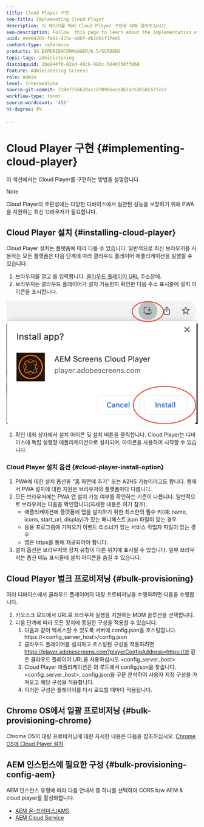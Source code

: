 ```yaml
---
title: Cloud Player 구현
seo-title: Implementing Cloud Player
description: 이 페이지를 따라 Cloud Player 구현에 대해 알아보십시오.
seo-description: Follow  this page to learn about the implementation of the Cloud Player.
uuid: eee84286-fa81-475c-ad6f-db2d6cf1fed5
content-type: reference
products: SG_EXPERIENCEMANAGER/6.5/SCREENS
topic-tags: administering
discoiquuid: 1be944f0-02ed-48c6-98bc-504d758ff866
feature: Administering Screens
role: Admin
level: Intermediate
source-git-commit: 718ef76b620accd7096be2e4b7ac53658cb7fce7
workflow-type: tm+mt
source-wordcount: '455'
ht-degree: 0%

---
```


# Cloud Player 구현  {#implementing-cloud-player}

이 섹션에서는 Cloud Player를 구현하는 방법을 설명합니다.

>[!NOTE]
>
>Cloud Player의 호환성에는 다양한 디바이스에서 일관된 성능을 보장하기 위해 PWA을 지원하는 최신 브라우저가 필요합니다.

## Cloud Player 설치 {#installing-cloud-player}

Cloud Player 설치는 플랫폼에 따라 다를 수 있습니다. 일반적으로 최신 브라우저를 사용하는 모든 플랫폼은 다음 단계에 따라 클라우드 플레이어 애플리케이션을 실행할 수 있습니다.

1. 브라우저를 열고 를 입력합니다. [클라우드 플레이어 URL](https://player.adobescreens.com) 주소창에.
1. 브라우저는 클라우드 플레이어가 설치 가능한지 확인한 다음 주소 표시줄에 설치 아이콘을 표시합니다.

![이미지](/help/user-guide/assets/cloud-player-install.png)

1. 확인 대화 상자에서 설치 아이콘 및 설치 버튼을 클릭합니다. Cloud Player는 디바이스에 독립 실행형 애플리케이션으로 설치되며, 아이콘을 사용하여 시작할 수 있습니다.

### Cloud Player 설치 옵션 {#cloud-player-install-option}

1. PWA에 대한 설치 옵션을 &quot;홈 화면에 추가&quot; 또는 A2HS 기능이라고도 합니다.  웹에서 PWA 설치에 대한 지원은 브라우저와 플랫폼마다 다릅니다.
1. 모든 브라우저에는 PWA 앱 설치 가능 여부를 확인하는 기준이 다릅니다. 일반적으로 브라우저는 다음을 확인합니다(자세한 내용은 여기 참조).
   * 애플리케이션에 플랫폼에 앱을 설치하기 위한 최소한의 필수 키(예: name, icons, start_url, display)가 있는 매니페스트 json 파일이 있는 경우
   * 응용 프로그램에 가져오기 이벤트 리스너가 있는 서비스 작업자 파일이 있는 경우
   * 앱은 https를 통해 제공되어야 합니다.
1. 설치 옵션은 브라우저와 장치 유형이 다른 위치에 표시될 수 있습니다. 일부 브라우저는 옵션 메뉴 표시줄에 설치 아이콘을 숨길 수 있습니다.

## Cloud Player 벌크 프로비저닝 {#bulk-provisioning}

여러 디바이스에서 클라우드 플레이어의 대량 프로비저닝을 수행하려면 다음을 수행합니다.

1. 키오스크 모드에서 URL로 브라우저 실행을 지원하는 MDM 솔루션을 선택합니다.
1. 다음 단계에 따라 모든 장치에 동일한 구성을 적용할 수 있습니다.
   1. 다음과 같이 액세스할 수 있도록 서버에 config.json을 호스팅합니다. https://&lt;config_server_host>/config.json
   1. 클라우드 플레이어를 설치하고 호스팅된 구성을 적용하려면 https://player.adobescreens.com?playerConfigAddress=https://과 같은 클라우드 플레이어 URL을 사용하십시오.&lt;config_server_host>
   1. Cloud Player 애플리케이션은 의 루트에서 config.json을 찾습니다. &lt;config_server_host>, config.json을 구문 분석하여 사용자 지정 구성을 가져오고 해당 구성을 적용합니다.
   1. 이러한 구성은 플레이어를 다시 로드할 때마다 적용됩니다.

## Chrome OS에서 일괄 프로비저닝 {#bulk-provisioning-chrome}

Chrome OS의 대량 프로비저닝에 대한 자세한 내용은 다음을 참조하십시오. [Chrome OS에 Cloud Player 설치](https://main--screens-franklin-documentation--hlxscreens.hlx.page/updates/cloud-player/guides/chromeos-install-cloud-player).

## AEM 인스턴스에 필요한 구성 {#bulk-provisioning-config-aem}

AEM 인스턴스 유형에 따라 다음 안내서 중 하나를 선택하여 CORS b/w AEM &amp; cloud player를 활성화합니다.
* [AEM 온-프레미스/AMS](https://main--screens-franklin-documentation--hlxscreens.hlx.live/updates/cloud-player/guides/cors-settings-aem-onpremandams)
* [AEM Cloud Service](https://main--screens-franklin-documentation--hlxscreens.hlx.live/updates/cloud-player/guides/cors-settings-aem-cs)

